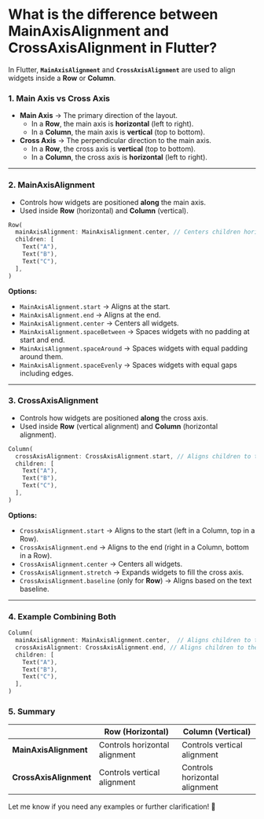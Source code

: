 # What is the difference between MainAxisAlignment and CrossAxisAlignment in Flutter?

In Flutter, **`MainAxisAlignment`** and **`CrossAxisAlignment`** are used to align widgets inside a **Row** or **Column**.


### 1. **Main Axis vs Cross Axis**
   - **Main Axis** → The primary direction of the layout.
     - In a **Row**, the main axis is **horizontal** (left to right).
     - In a **Column**, the main axis is **vertical** (top to bottom).
   - **Cross Axis** → The perpendicular direction to the main axis.
     - In a **Row**, the cross axis is **vertical** (top to bottom).
     - In a **Column**, the cross axis is **horizontal** (left to right).

---

### 2. **MainAxisAlignment**
   - Controls how widgets are positioned **along** the main axis.
   - Used inside **Row** (horizontal) and **Column** (vertical).

   ```dart
   Row(
     mainAxisAlignment: MainAxisAlignment.center, // Centers children horizontally
     children: [
       Text("A"),
       Text("B"),
       Text("C"),
     ],
   )
   ```

   **Options:**
   - `MainAxisAlignment.start` → Aligns at the start.
   - `MainAxisAlignment.end` → Aligns at the end.
   - `MainAxisAlignment.center` → Centers all widgets.
   - `MainAxisAlignment.spaceBetween` → Spaces widgets with no padding at start and end.
   - `MainAxisAlignment.spaceAround` → Spaces widgets with equal padding around them.
   - `MainAxisAlignment.spaceEvenly` → Spaces widgets with equal gaps including edges.

---

### 3. **CrossAxisAlignment**
   - Controls how widgets are positioned **along** the cross axis.
   - Used inside **Row** (vertical alignment) and **Column** (horizontal alignment).

   ```dart
   Column(
     crossAxisAlignment: CrossAxisAlignment.start, // Aligns children to the left
     children: [
       Text("A"),
       Text("B"),
       Text("C"),
     ],
   )
   ```

   **Options:**
   - `CrossAxisAlignment.start` → Aligns to the start (left in a Column, top in a Row).
   - `CrossAxisAlignment.end` → Aligns to the end (right in a Column, bottom in a Row).
   - `CrossAxisAlignment.center` → Centers all widgets.
   - `CrossAxisAlignment.stretch` → Expands widgets to fill the cross axis.
   - `CrossAxisAlignment.baseline` (only for **Row**) → Aligns based on the text baseline.

---

### 4. **Example Combining Both**
```dart
Column(
  mainAxisAlignment: MainAxisAlignment.center,  // Aligns children to the center vertically
  crossAxisAlignment: CrossAxisAlignment.end, // Aligns children to the right
  children: [
    Text("A"),
    Text("B"),
    Text("C"),
  ],
)
```

### 5. **Summary**
|  | Row (Horizontal) | Column (Vertical) |
|---|---|---|
| **MainAxisAlignment** | Controls horizontal alignment | Controls vertical alignment |
| **CrossAxisAlignment** | Controls vertical alignment | Controls horizontal alignment |

Let me know if you need any examples or further clarification! 🚀
